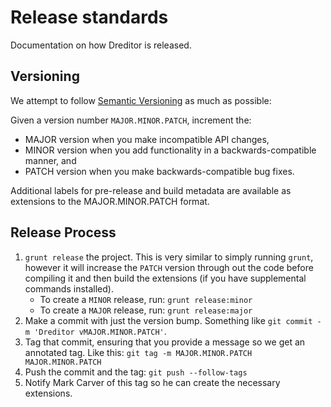 # Release standards

Documentation on how Dreditor is released.

## Versioning

We attempt to follow [Semantic Versioning](http://semver.org/) as much as
possible:

Given a version number `MAJOR.MINOR.PATCH`, increment the:

* MAJOR version when you make incompatible API changes,
* MINOR version when you add functionality in a backwards-compatible manner, and
* PATCH version when you make backwards-compatible bug fixes.

Additional labels for pre-release and build metadata are available as extensions to the MAJOR.MINOR.PATCH format.

## Release Process

1. `grunt release` the project. This is very similar to simply running `grunt`,
   however it will increase the `PATCH` version through out the code before
   compiling it and then build the extensions (if you have supplemental commands installed).
    * To create a `MINOR` release, run: `grunt release:minor`
    * To create a `MAJOR` release, run: `grunt release:major`
2. Make a commit with just the version bump. Something like `git commit -m
   'Dreditor vMAJOR.MINOR.PATCH'`.
3. Tag that commit, ensuring that you provide a message so we get an annotated
   tag. Like this: `git tag -m MAJOR.MINOR.PATCH MAJOR.MINOR.PATCH`
4. Push the commit and the tag: `git push --follow-tags`
5. Notify Mark Carver of this tag so he can create the necessary extensions.
